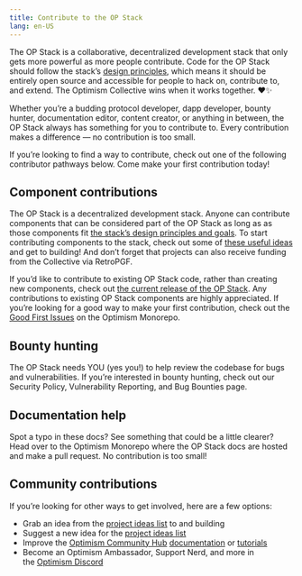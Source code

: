 ```yaml
---
title: Contribute to the OP Stack
lang: en-US
---
```


The OP Stack is a collaborative, decentralized development stack that only gets more powerful as more people contribute. Code for the OP Stack should follow the stack’s [design principles](./understand/design-principles.md), which means it should be entirely open source and accessible for people to hack on, contribute to, and extend. The Optimism Collective wins when it works together. ♥️✨

Whether you’re a budding protocol developer, dapp developer, bounty hunter, documentation editor, content creator, or anything in between, the OP Stack always has something for you to contribute to. Every contribution makes a difference — no contribution is too small.

If you’re looking to find a way to contribute, check out one of the following contributor pathways below. Come make your first contribution today!

## Component contributions

The OP Stack is a decentralized development stack. Anyone can contribute components that can be considered part of the OP Stack as long as as those components fit [the stack’s design principles and goals](./understand/design-principles.md). To start contributing components to the stack, check out some of [these useful ideas](https://github.com/ethereum-optimism/optimism-project-ideas) and get to building! And don’t forget that projects can also receive funding from the Collective via RetroPGF.

If you’d like to contribute to existing OP Stack code, rather than creating new components, check out [the current release of the OP Stack](./releases/README.md#current-release). Any contributions to existing OP Stack components are highly appreciated. If you’re looking for a good way to make your first contribution, check out the [Good First Issues](https://github.com/ethereum-optimism/optimism/contribute) on the Optimism Monorepo.

## Bounty hunting

The OP Stack needs YOU (yes you!) to help review the codebase for bugs and vulnerabilities. If you’re interested in bounty hunting, check out our Security Policy, Vulnerability Reporting, and Bug Bounties page.

## Documentation help

Spot a typo in these docs? See something that could be a little clearer? Head over to the Optimism Monorepo where the OP Stack docs are hosted and make a pull request. No contribution is too small!

## Community contributions

If you’re looking for other ways to get involved, here are a few options:

- Grab an idea from the [project ideas list](https://github.com/ethereum-optimism/optimism-project-ideas) to and building
- Suggest a new idea for the [project ideas list](https://github.com/ethereum-optimism/optimism-project-ideas)
- Improve the [Optimism Community Hub](https://community.optimism.io/) [documentation](https://github.com/ethereum-optimism/community-hub) or [tutorials](https://github.com/ethereum-optimism/optimism-tutorial)
- Become an Optimism Ambassador, Support Nerd, and more in the [Optimism Discord](https://discord.gg/optimism)
